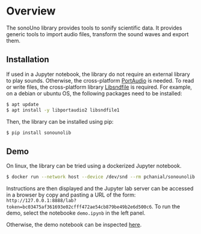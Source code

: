 # Overview

The sonoUno library provides tools to sonify scientific data. It provides generic tools to import audio files, transform the sound waves and export them.

## Installation

If used in a Jupyter notebook, the library do not require an external library to play sounds. Otherwise, the cross-platform [PortAudio](http://www.portaudio.com) is needed. To read or write files, the cross-platform library [Libsndfile](http://www.mega-nerd.com/libsndfile) is required. For example, on a debian or ubuntu OS, the following packages need to be installed:
```bash
$ apt update
$ apt install -y libportaudio2 libsndfile1
```
Then, the library can be installed using pip:
```bash
$ pip install sonounolib
```

## Demo

On linux, the library can be tried using a dockerized Jupyter notebook.

```bash
$ docker run --network host --device /dev/snd --rm pchanial/sonounolib:0.2.3
```
Instructions are then displayed and the Jupyter lab server can be accessed in a browser by copy and pasting a URL of the form: `http://127.0.0.1:8888/lab?token=bc03475af361693e02cfff472ae54cb879be49b2e6d500c6`. To run the demo, select the notebooke `demo.ipynb` in the left panel.


Otherwise, the demo notebook can be inspected [here](https://gitlab.com/pchanial/sonouno-library/-/blob/main/notebooks/demo.ipynb).
